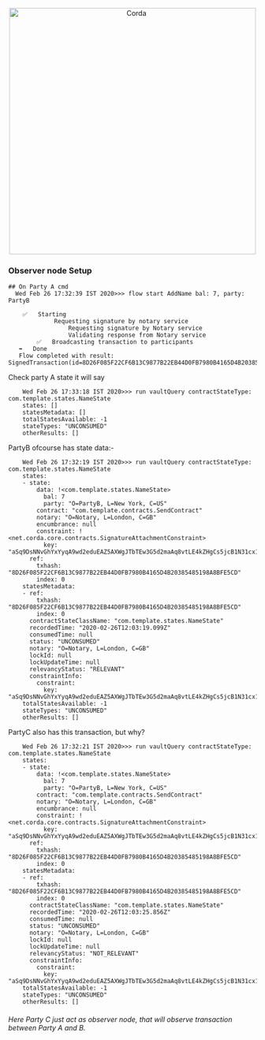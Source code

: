 <p align="center">
  <img src="https://www.corda.net/wp-content/uploads/2016/11/fg005_corda_b.png" alt="Corda" width="500">
</p>

### Observer node Setup

    ## On Party A cmd
      Wed Feb 26 17:32:39 IST 2020>>> flow start AddName bal: 7, party: PartyB
       
        ✅   Starting
                 Requesting signature by notary service
                     Requesting signature by Notary service
                     Validating response from Notary service
            ✅   Broadcasting transaction to participants
       ➡️   Done
       Flow completed with result: SignedTransaction(id=8D26F085F22CF6B13C9877B22EB44D0FB7980B4165D4B20385485198A8BFE5CD)
       
   Check party A state it will say 
   
        Wed Feb 26 17:33:18 IST 2020>>> run vaultQuery contractStateType: com.template.states.NameState
        states: []
        statesMetadata: []
        totalStatesAvailable: -1
        stateTypes: "UNCONSUMED"
        otherResults: []
        
   PartyB ofcourse has state data:- 
   
        Wed Feb 26 17:32:19 IST 2020>>> run vaultQuery contractStateType: com.template.states.NameState
        states:
        - state:
            data: !<com.template.states.NameState>
              bal: 7
              party: "O=PartyB, L=New York, C=US"
            contract: "com.template.contracts.SendContract"
            notary: "O=Notary, L=London, C=GB"
            encumbrance: null
            constraint: !<net.corda.core.contracts.SignatureAttachmentConstraint>
              key: "aSq9DsNNvGhYxYyqA9wd2eduEAZ5AXWgJTbTEw3G5d2maAq8vtLE4kZHgCs5jcB1N31cx1hpsLeqG2ngSysVHqcXhbNts6SkRWDaV7xNcr6MtcbufGUchxredBb6"
          ref:
            txhash: "8D26F085F22CF6B13C9877B22EB44D0FB7980B4165D4B20385485198A8BFE5CD"
            index: 0
        statesMetadata:
        - ref:
            txhash: "8D26F085F22CF6B13C9877B22EB44D0FB7980B4165D4B20385485198A8BFE5CD"
            index: 0
          contractStateClassName: "com.template.states.NameState"
          recordedTime: "2020-02-26T12:03:19.099Z"
          consumedTime: null
          status: "UNCONSUMED"
          notary: "O=Notary, L=London, C=GB"
          lockId: null
          lockUpdateTime: null
          relevancyStatus: "RELEVANT"
          constraintInfo:
            constraint:
              key: "aSq9DsNNvGhYxYyqA9wd2eduEAZ5AXWgJTbTEw3G5d2maAq8vtLE4kZHgCs5jcB1N31cx1hpsLeqG2ngSysVHqcXhbNts6SkRWDaV7xNcr6MtcbufGUchxredBb6"
        totalStatesAvailable: -1
        stateTypes: "UNCONSUMED"
        otherResults: []
        
   PartyC also has this transaction, but why? 
   
        Wed Feb 26 17:32:21 IST 2020>>> run vaultQuery contractStateType: com.template.states.NameState
        states:
        - state:
            data: !<com.template.states.NameState>
              bal: 7
              party: "O=PartyB, L=New York, C=US"
            contract: "com.template.contracts.SendContract"
            notary: "O=Notary, L=London, C=GB"
            encumbrance: null
            constraint: !<net.corda.core.contracts.SignatureAttachmentConstraint>
              key: "aSq9DsNNvGhYxYyqA9wd2eduEAZ5AXWgJTbTEw3G5d2maAq8vtLE4kZHgCs5jcB1N31cx1hpsLeqG2ngSysVHqcXhbNts6SkRWDaV7xNcr6MtcbufGUchxredBb6"
          ref:
            txhash: "8D26F085F22CF6B13C9877B22EB44D0FB7980B4165D4B20385485198A8BFE5CD"
            index: 0
        statesMetadata:
        - ref:
            txhash: "8D26F085F22CF6B13C9877B22EB44D0FB7980B4165D4B20385485198A8BFE5CD"
            index: 0
          contractStateClassName: "com.template.states.NameState"
          recordedTime: "2020-02-26T12:03:25.856Z"
          consumedTime: null
          status: "UNCONSUMED"
          notary: "O=Notary, L=London, C=GB"
          lockId: null
          lockUpdateTime: null
          relevancyStatus: "NOT_RELEVANT"
          constraintInfo:
            constraint:
              key: "aSq9DsNNvGhYxYyqA9wd2eduEAZ5AXWgJTbTEw3G5d2maAq8vtLE4kZHgCs5jcB1N31cx1hpsLeqG2ngSysVHqcXhbNts6SkRWDaV7xNcr6MtcbufGUchxredBb6"
        totalStatesAvailable: -1
        stateTypes: "UNCONSUMED"
        otherResults: []
        
    
   ###### Here Party C just act as observer node, that will observe transaction between Party A and B.          


